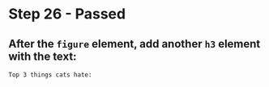 # Step 26 - Passed
## After the `figure` element, add another `h3` element with the text:
```html
Top 3 things cats hate:
```